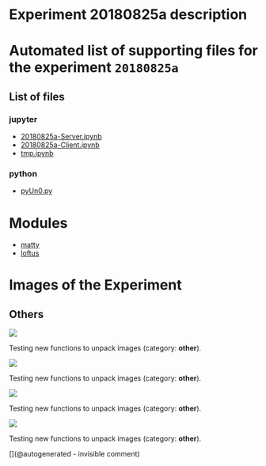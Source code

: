 # Experiment 20180825a description





# Automated list of supporting files for the __experiment `20180825a`__

## List of files

### jupyter

* [20180825a-Server.ipynb](/matty/20180825a/20180825a-Server.ipynb)
* [20180825a-Client.ipynb](/matty/20180825a/20180825a-Client.ipynb)
* [tmp.ipynb](/tmp.ipynb)


### python

* [pyUn0.py](/matty/20180825a/pyUn0.py)





# Modules

* [matty](/matty/)
* [loftus](/retired/loftus/)




# Images of the Experiment

## Others

![](/matty/20180825a/images/20180825a-1-all.jpg)

Testing new functions to unpack images (category: __other__).

![](/matty/20180825a/images/20180825a-1.jpg)

Testing new functions to unpack images (category: __other__).

![](/matty/20180825a/images/2DArray_20180825a.jpg)

Testing new functions to unpack images (category: __other__).

![](/matty/20180825a/images/detailed_20180825a-1-2200-2600.jpg)

Testing new functions to unpack images (category: __other__).










[](@autogenerated - invisible comment)